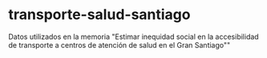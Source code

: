 # transporte-salud-santiago
Datos utilizados en la memoria "Estimar inequidad social en la accesibilidad de transporte a centros de atención de salud en el Gran Santiago""
